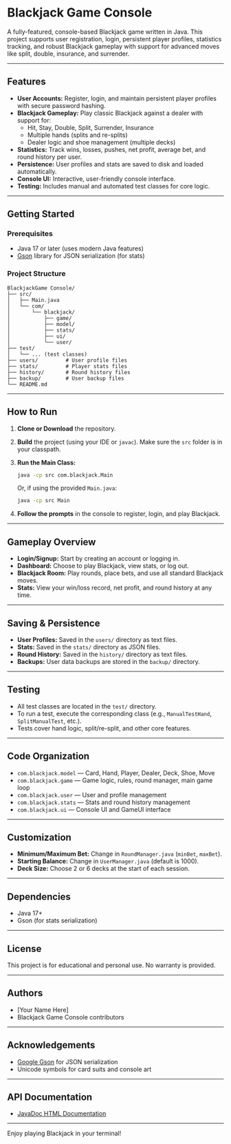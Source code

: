 # Blackjack Game Console

A fully-featured, console-based Blackjack game written in Java. This project supports user registration, login, persistent player profiles, statistics tracking, and robust Blackjack gameplay with support for advanced moves like split, double, insurance, and surrender.

---

## Features

- **User Accounts:** Register, login, and maintain persistent player profiles with secure password hashing.
- **Blackjack Gameplay:** Play classic Blackjack against a dealer with support for:
  - Hit, Stay, Double, Split, Surrender, Insurance
  - Multiple hands (splits and re-splits)
  - Dealer logic and shoe management (multiple decks)
- **Statistics:** Track wins, losses, pushes, net profit, average bet, and round history per user.
- **Persistence:** User profiles and stats are saved to disk and loaded automatically.
- **Console UI:** Interactive, user-friendly console interface.
- **Testing:** Includes manual and automated test classes for core logic.

---

## Getting Started

### Prerequisites

- Java 17 or later (uses modern Java features)
- [Gson](https://github.com/google/gson) library for JSON serialization (for stats)

### Project Structure

```
BlackjackGame Console/
├── src/
│   ├── Main.java
│   └── com/
│       └── blackjack/
│           ├── game/
│           ├── model/
│           ├── stats/
│           ├── ui/
│           └── user/
├── test/
│   └── ... (test classes)
├── users/         # User profile files
├── stats/         # Player stats files
├── history/       # Round history files
├── backup/        # User backup files
└── README.md
```

---

## How to Run

1. **Clone or Download** the repository.

2. **Build** the project (using your IDE or `javac`). Make sure the `src` folder is in your classpath.

3. **Run the Main Class:**

   ```sh
   java -cp src com.blackjack.Main
   ```

   Or, if using the provided `Main.java`:

   ```sh
   java -cp src Main
   ```

4. **Follow the prompts** in the console to register, login, and play Blackjack.

---

## Gameplay Overview

- **Login/Signup:** Start by creating an account or logging in.
- **Dashboard:** Choose to play Blackjack, view stats, or log out.
- **Blackjack Room:** Play rounds, place bets, and use all standard Blackjack moves.
- **Stats:** View your win/loss record, net profit, and round history at any time.

---

## Saving & Persistence

- **User Profiles:** Saved in the `users/` directory as text files.
- **Stats:** Saved in the `stats/` directory as JSON files.
- **Round History:** Saved in the `history/` directory as text files.
- **Backups:** User data backups are stored in the `backup/` directory.

---

## Testing

- All test classes are located in the `test/` directory.
- To run a test, execute the corresponding class (e.g., `ManualTestHand`, `SplitManualTest`, etc.).
- Tests cover hand logic, split/re-split, and other core features.

---

## Code Organization

- `com.blackjack.model` — Card, Hand, Player, Dealer, Deck, Shoe, Move
- `com.blackjack.game` — Game logic, rules, round manager, main game loop
- `com.blackjack.user` — User and profile management
- `com.blackjack.stats` — Stats and round history management
- `com.blackjack.ui` — Console UI and GameUI interface

---

## Customization

- **Minimum/Maximum Bet:** Change in `RoundManager.java` (`minBet`, `maxBet`).
- **Starting Balance:** Change in `UserManager.java` (default is 1000).
- **Deck Size:** Choose 2 or 6 decks at the start of each session.

---

## Dependencies

- Java 17+
- Gson (for stats serialization)

---

## License

This project is for educational and personal use. No warranty is provided.

---

## Authors

- [Your Name Here]
- Blackjack Game Console contributors

---

## Acknowledgements

- [Google Gson](https://github.com/google/gson) for JSON serialization
- Unicode symbols for card suits and console art

---

## API Documentation

- [JavaDoc HTML Documentation](docs/index.html)

---

Enjoy playing Blackjack in your terminal!
